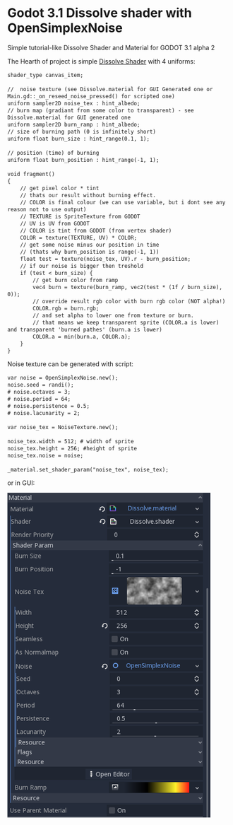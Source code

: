 # Godot 3.1 Dissolve shader with OpenSimplexNoise


Simple tutorial-like Dissolve Shader and Material for GODOT 3.1 alpha 2

The Hearth of project is simple [Dissolve Shader](Materials/Dissolve.shader) with 4 uniforms:

```shader
shader_type canvas_item;

//  noise texture (see Dissolve.material for GUI Generated one or Main.gd::_on_reseed_noise_pressed() for scripted one)
uniform sampler2D noise_tex : hint_albedo;
// burn map (gradiant from some color to transparent) - see Dissolve.material for GUI generated one
uniform sampler2D burn_ramp : hint_albedo;
// size of burning path (0 is infinitely short)
uniform float burn_size : hint_range(0.1, 1);

// position (time) of burning
uniform float burn_position : hint_range(-1, 1);

void fragment()
{
	// get pixel color * tint
	// thats our result without burning effect.
	// COLOR is final colour (we can use variable, but i dont see any reason not to use output)
	// TEXTURE is SpriteTexture from GODOT
	// UV is UV from GODOT
	// COLOR is tint from GODOT (from vertex shader)
	COLOR = texture(TEXTURE, UV) * COLOR;
	// get some noise minus our position in time
	// (thats why burn_position is range(-1, 1))
	float test = texture(noise_tex, UV).r - burn_position;
	// if our noise is bigger then treshold
	if (test < burn_size) {
		// get burn color from ramp
		vec4 burn = texture(burn_ramp, vec2(test * (1f / burn_size), 0));
		// override result rgb color with burn rgb color (NOT alpha!)
		COLOR.rgb = burn.rgb;
		// and set alpha to lower one from texture or burn.
		// that means we keep transparent sprite (COLOR.a is lower) and transparent 'burned pathes' (burn.a is lower)
		COLOR.a = min(burn.a, COLOR.a);
	}
}
```

Noise texture can be generated with script:

```
var noise = OpenSimplexNoise.new();
noise.seed = randi();
# noise.octaves = 3;
# noise.period = 64;
# noise.persistence = 0.5;
# noise.lacunarity = 2;

var noise_tex = NoiseTexture.new();

noise_tex.width = 512; # width of sprite
noise_tex.height = 256; #height of sprite
noise_tex.noise = noise;

_material.set_shader_param("noise_tex", noise_tex);
```

or in GUI:

![shader_params](shader_parameters.png "Shader parameters as seen in GUI")
